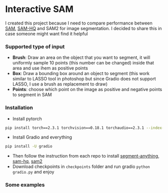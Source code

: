 # Interactive SAM

I created this project because I need to compare performance between [SAM]((https://github.com/facebookresearch/segment-anything)), [SAM-HQ]((https://github.com/SysCV/sam-hq)) and SAM2 for image segmentation. I decided to share this in case someone might want find it helpful

### Supported type of input
- __Brush__: Draw an area on the object that you want to segment, it will uniformly sample 10 points (this number can be changed) inside that area and use ihem as positive points
- __Box__: Draw a bounding box around an object to segment (this work similar to LASSO tool in photoshop but since Gradio does not support LASSO, I use a brush as replacement to draw)
- __Points__: choose which point on the image as positive and negative points to segment in SAM

### Installation
- Install pytorch
```bash
pip install torch==2.3.1 torchvision==0.18.1 torchaudio==2.3.1 --index-url https://download.pytorch.org/whl/cu118
```
- Install Gradio and everything
```bash
pip install -U gradio
```
- Then follow the instruction from each repo to install [segment-anything](https://github.com/facebookresearch/segment-anything), [sam-hq](https://github.com/SysCV/sam-hq), [sam2](https://github.com/facebookresearch/sam2)
- Download checkpoints in `checkpoints` folder and run gradio `python gradio.py` and enjoy
### Some examples